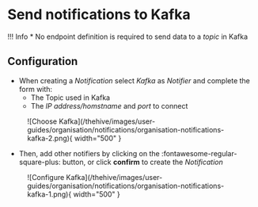 # Send notifications to Kafka

!!! Info
    * No endpoint definition is required to send data to a *topic* in Kafka


## Configuration

* When creating a *Notification* select *Kafka* as *Notifier* and complete the form with: 
  * The Topic used in Kafka
  * The *IP address/homstname* and *port* to connect

<figure markdown>
  ![Choose Kafka](/thehive/images/user-guides/organisation/notifications/organisation-notifications-kafka-2.png){ width="500" }
</figure>


* Then, add other notifiers by clicking on the :fontawesome-regular-square-plus: button, or click **confirm** to create the *Notification*

<figure markdown>
  ![Configure Kafka](/thehive/images/user-guides/organisation/notifications/organisation-notifications-kafka-1.png){ width="500" }
</figure>
